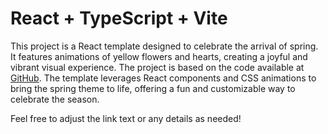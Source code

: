 # React + TypeScript + Vite

This project is a React template designed to celebrate the arrival of spring. It features animations of yellow flowers and hearts, creating a joyful and vibrant visual experience. The project is based on the code available at [GitHub](https://github.com/mabelolivera10/floresamarillasycorazones). The template leverages React components and CSS animations to bring the spring theme to life, offering a fun and customizable way to celebrate the season.

Feel free to adjust the link text or any details as needed!
